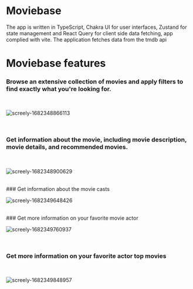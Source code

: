 # Moviebase
 The app is written in TypeScript, Chakra UI for user interfaces, Zustand for state management and React Query for client side data fetching, app complied with vite. The application fetches data from the tmdb api 
 
 # Moviebase features
 
 ### Browse an extensive collection of movies and apply filters to find exactly what you're looking for.
 </br>
 
![screely-1682348866113](https://user-images.githubusercontent.com/45468437/234039735-9b712d6f-43a9-4d1d-b7fe-1cf821253e1f.png)


 </br>
 
 
 ### Get information about the movie, including movie description, movie details, and recommended movies.
 </br>

![screely-1682348900629](https://user-images.githubusercontent.com/45468437/234041437-140c008f-2caf-40c0-86be-d1ffa0a19b22.png)

 </br>
 ### Get information about the movie casts
 </br>
 
 ![screely-1682349648426](https://user-images.githubusercontent.com/45468437/234041942-fbb2bfb2-16d9-465b-b1bd-68aa8f17cbc5.png)


</br>
 ### Get more information on your favorite movie actor
 </br>
 
 ![screely-1682349760937](https://user-images.githubusercontent.com/45468437/234042481-b42d066a-b6d6-46cb-ba41-5514ec31841e.png)

 </br>
 
 ### Get more information on your favorite actor top movies
 
 </br>
 
![screely-1682349848957](https://user-images.githubusercontent.com/45468437/234042844-17a5b18d-32dd-44ed-b901-d844c42ff6e7.png)

 
 
